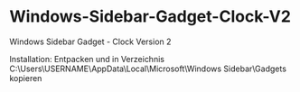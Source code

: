 # Windows-Sidebar-Gadget-Clock-V2
Windows Sidebar Gadget - Clock Version 2

Installation: Entpacken und in Verzeichnis C:\Users\USERNAME\AppData\Local\Microsoft\Windows Sidebar\Gadgets kopieren
